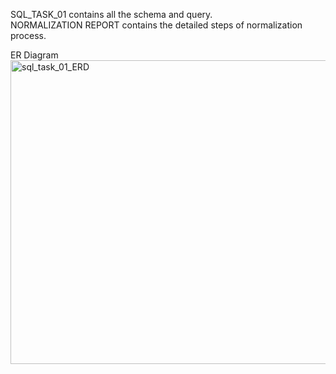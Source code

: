 SQL_TASK_01 contains all the schema and query.  
NORMALIZATION REPORT contains the detailed steps of normalization process.  

ER Diagram  
<img width="1083" height="486" alt="sql_task_01_ERD" src="https://github.com/user-attachments/assets/71c1267d-d140-4c3a-9e14-bd77c7e9e132" />
